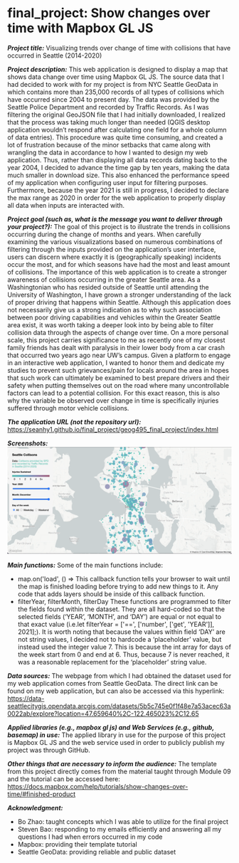 # final_project: Show changes over time with Mapbox GL JS

***Project title:***
Visualizing trends over change of time with collisions that have occurred in Seattle (2014-2020)


***Project description:***
This web application is designed to display a map that shows data change over time using Mapbox GL JS. The source data that I had decided to work with for my project is from NYC Seattle GeoData in which contains more than 235,000 records of all types of collisions which have occurred since 2004 to present day. The data was provided by the Seattle Police Department and recorded by Traffic Records. As I was filtering the original GeoJSON file that I had initially downloaded, I realized that the process was taking much longer than needed (QGIS desktop application wouldn’t respond after calculating one field for a whole column of data entries). This procedure was quite time consuming, and created a lot of frustration because of the minor setbacks that came along with wrangling the data in accordance to how I wanted to design my web application. Thus, rather than displaying all data records dating back to the year 2004, I decided to advance the time gap by ten years, making the data much smaller in download size. This also enhanced the performance speed of my application when configuring user input for filtering purposes. Furthermore, because the year 2021 is still in progress, I decided to declare the max range as 2020 in order for the web application to properly display all data when inputs are interacted with.

***Project goal (such as, what is the message you want to deliver through your project?):***
The goal of this project is to illustrate the trends in collisions occurring during the change of months and years. When carefully examining the various visualizations based on numerous combinations of filtering through the inputs provided on the application’s user interface, users can discern where exactly it is (geographically speaking) incidents occur the most, and for which seasons have had the most and least amount of collisions. The importance of this web application is to create a stronger awareness of collisions occurring in the greater Seattle area. As a Washingtonian who has resided outside of Seattle until attending the University of Washington, I have grown a stronger understanding of the lack of proper driving that happens within Seattle. Although this application does not necessarily give us a strong indication as to why such association between poor driving capabilities and vehicles within the Greater Seattle area exist, it was worth taking a deeper look into by being able to filter collision data through the aspects of change over time. On a more personal scale, this project carries significance to me as recently one of my closest family friends has dealt with paralysis in their lower body from a car crash that occurred two years ago near UW’s campus. Given a platform to engage in an interactive web application, I wanted to honor them and dedicate my studies to prevent such grievances/pain for locals around the area in hopes that such work can ultimately be examined to best prepare drivers and their safety when putting themselves out on the road where many uncontrollable factors can lead to a potential collision. For this exact reason, this is also why the variable be observed over change in time is specifically injuries suffered through motor vehicle collisions.


***The application URL (not the repository url):***
https://seanhy1.github.io/final_project/geog495_final_project/index.html

***Screenshots:***
![Alt text](/geog495_final_project/assets/seattle_collisions.png?raw=true)

***Main functions:***
Some of the main functions include:
- map.on('load', () => 
This callback function tells your browser to wait until the map is finished loading before trying to add new things to it. Any code that adds layers should be inside of this callback function. 
- filterYear, filterMonth, filterDay
These functions are programmed to filter the fields found within the dataset. They are all hard-coded so that the selected fields (‘YEAR’, ‘MONTH’, and ‘DAY’) are equal or not equal to that exact value
(i.e.let filterYear = ['==', ['number', ['get', 'YEAR']], 2021];). It is worth noting that because the values within field ‘DAY’ are not string values, I decided not to hardcode a ‘placeholder’ value, but instead used the integer value 7. This is because the int array for days of the week start from 0 and end at 6. Thus, because 7 is never reached, it was a reasonable replacement for the ‘placeholder’ string value. 

***Data sources:***
The webpage from which I had obtained the dataset used for my web application comes from Seattle GeoData. The direct link can be found on my web application, but can also be accessed via this hyperlink: https://data-seattlecitygis.opendata.arcgis.com/datasets/5b5c745e0f1f48e7a53acec63a0022ab/explore?location=47.659640%2C-122.465023%2C12.65

***Applied libraries (e.g., mapbox gl js) and Web Services (e.g., github, basemap) in use:***
The applied library in use for the purpose of this project is Mapbox GL JS and the web service used in order to publicly publish my project was through GitHub. 

***Other things that are necessary to inform the audience:***
The template from this project directly comes from the material taught through Module 09 and the tutorial can be accessed here: https://docs.mapbox.com/help/tutorials/show-changes-over-time/#finished-product

***Acknowledgment:***

- Bo Zhao: taught concepts which I was able to utilize for the final project
- Steven Bao: responding to my emails efficiently and answering all my questions I had when errors occurred in my code
- Mapbox: providing their template tutorial
- Seattle GeoData: providing reliable and public dataset
